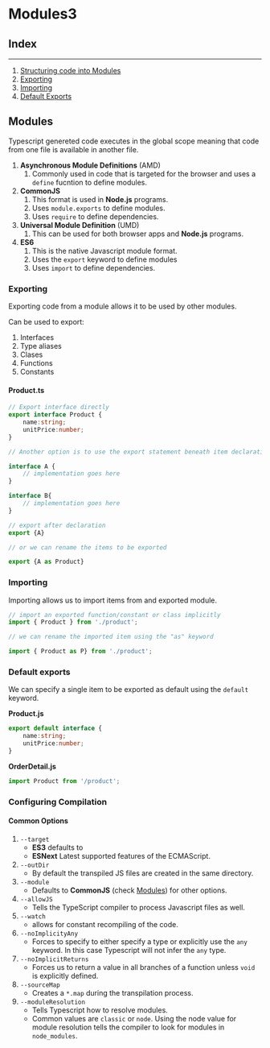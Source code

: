 # Modules3

## Index

---

1. [Structuring code into Modules](#modules)
2. [Exporting](#exporting)
3. [Importing](#importing)
4. [Default Exports](#default-exports)



## Modules

Typescript genereted code executes in the global scope meaning that code from one file is available in another file. 

1. **Asynchronous Module Definitions** (AMD)
    1. Commonly used in code that is targeted for the browser and uses a `define` fucntion to define modules.
2. **CommonJS**
    1. This format is used in **Node.js** programs.
    1. Uses `module.exports` to define modules.
    1. Uses `require` to define dependencies.
3. **Universal Module Definition** (UMD)
    1. This can be used for both browser apps and **Node.js** programs.
4. **ES6**
    1. This is the native Javascript module format.
    2. Uses the `export` keyword to define modules
    3. Uses `import` to define dependencies. 

### **Exporting**

Exporting code from a module allows it to be used by other modules. 

Can be used to export:

1. Interfaces
2. Type aliases
3. Clases
4. Functions
5. Constants


#### **Product.ts**
```typescript
// Export interface directly
export interface Product {
    name:string;
    unitPrice:number;
}

// Another option is to use the export statement beneath item declarations

interface A {
    // implementation goes here
}

interface B{
    // implementation goes here
}

// export after declaration
export {A}

// or we can rename the items to be exported

export {A as Product}

```

### **Importing**

Importing allows us to import items from and exported module. 

```typescript
// import an exported function/constant or class implicitly
import { Product } from './product';

// we can rename the imported item using the "as" keyword

import { Product as P} from './product';

```

### Default exports

We can specify a single item to be exported as default using the `default` keyword.

**Product.js**
```typescript
export default interface {
    name:string;
    unitPrice:number;
}
```

**OrderDetail.js**

```typescript
import Product from '/product';
```

### Configuring Compilation

#### Common Options

1. `--target` 
    - **ES3** defaults to 
    - **ESNext** Latest supported features of the ECMAScript.
2. `--outDir` 
    - By default the transpiled JS files are created in the same directory.
3. `--module` 
    - Defaults to **CommonJS** (check [Modules](#modules)) for other options.
4. `--allowJS` 
    - Tells the TypeScript compiler to process Javascript files as well.
5. `--watch` 
    - allows for constant recompiling of the code.
6. `--noImplicityAny`
    - Forces to specify to either specify a type or explicitly use the `any` keyword. In this case Typescript will not infer the `any` type.  
7. `--noImplicitReturns`
    - Forces us to return a value in all branches of a function unless `void` is explicitly defined.
8. `--sourceMap` 
    - Creates a `*.map` during the transpilation process. 
9. `--moduleResolution` 
    - Tells Typescript how to resolve modules.
    - Common values are `classic` or `node`. Using the node value for module resolution tells the compiler to look for modules in `node_modules`.